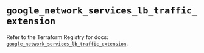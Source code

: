 # `google_network_services_lb_traffic_extension`

Refer to the Terraform Registry for docs: [`google_network_services_lb_traffic_extension`](https://registry.terraform.io/providers/hashicorp/google-beta/6.3.0/docs/resources/google_network_services_lb_traffic_extension).
